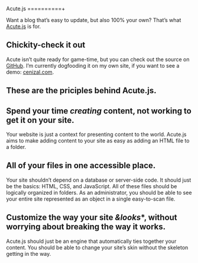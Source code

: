 Acute.js
==========+

Want a blog that’s easy to update, but also 100% your own? That’s what [Acute.js](https://github.com/cjcenizal/acute-blogging-framework) is for.

Chickity-check it out
------------------------

Acute isn’t quite ready for game-time, but you can check out the source on [GitHub](https://github.com/cjcenizal/acute-blogging-framework). I’m currently dogfooding it on my own site, if you want to see a demo: [cenizal.com](http://www.cenizal.com).

These are the priciples behind Acute.js.
-------------------------------------------

## Spend your time *creating* content, not working to get it on your site.

Your website is just a context for presenting content to the world. Acute.js aims to make adding content to your site as easy as adding an HTML file to a folder.

## **All** of your files in **one** accessible place.

Your site shouldn’t depend on a database or server-side code. It should just be the basics: HTML, CSS, and JavaScript.  All of these files should be logically organized in folders. As an administrator, you should be able to see your entire site represented as an object in a single easy-to-scan file.

## Customize the way your site *&looks**, without worrying about breaking the way it **works**.

Acute.js should just be an engine that automatically ties together your content. You should be able to change your site’s skin without the skeleton getting in the way.